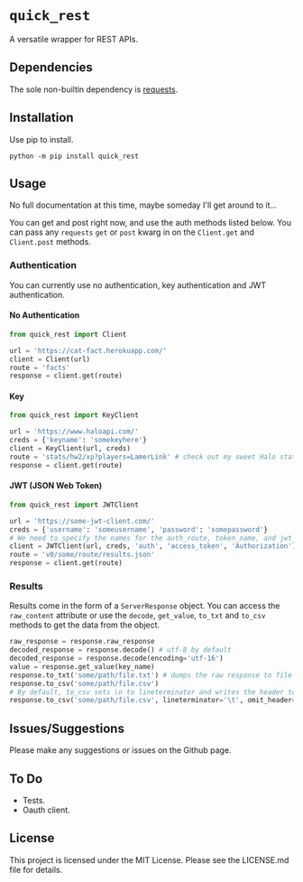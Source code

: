 
# `quick_rest`

A versatile wrapper for REST APIs.

## Dependencies

The sole non-builtin dependency is [requests](https://pypi.org/project/requests/).

## Installation

Use pip to install.

```
python -m pip install quick_rest
```

## Usage

No full documentation at this time, maybe someday I'll get around to it...

You can get and post right now, and use the auth methods listed below. You can pass any `requests` `get` or `post` kwarg in on the `Client.get` and `Client.post` methods.

### Authentication

You can currently use no authentication, key authentication and JWT authentication.

#### No Authentication

``` python
from quick_rest import Client

url = 'https://cat-fact.herokuapp.com/'
client = Client(url)
route = 'facts'
response = client.get(route)
```

#### Key

``` python
from quick_rest import KeyClient

url = 'https://www.haloapi.com/'
creds = {'keyname': 'somekeyhere'}
client = KeyClient(url, creds)
route = 'stats/hw2/xp?players=LamerLink' # check out my sweet Halo stats
response = client.get(route)
```

#### JWT (JSON Web Token)

``` python
from quick_rest import JWTClient

url = 'https://some-jwt-client.com/'
creds = {'username': 'someusername', 'password': 'somepassword'}
# We need to specify the names for the auth_route, token_name, and jwt_key_name.
client = JWTClient(url, creds, 'auth', 'access_token', 'Authorization')
route = 'v0/some/route/results.json'
response = client.get(route)
```

### Results

Results come in the form of a `ServerResponse` object. You can access the `raw_content` attribute or use the `decode`, `get_value`, `to_txt` and `to_csv` methods to get the data from the object.

``` python
raw_response = response.raw_response
decoded_response = response.decode() # utf-8 by default
decoded_response = response.decode(encoding='utf-16')
value = response.get_value(key_name)
response.to_txt('some/path/file.txt') # dumps the raw response to file
response.to_csv('some/path/file.csv')
# By default, to_csv sets \n to lineterminator and writes the header to file
response.to_csv('some/path/file.csv', lineterminator='\t', omit_header=True)
```

## Issues/Suggestions
Please make any suggestions or issues on the Github page.

## To Do

* Tests.
* Oauth client.

## License
This project is licensed under the MIT License. Please see the LICENSE.md file for details.
